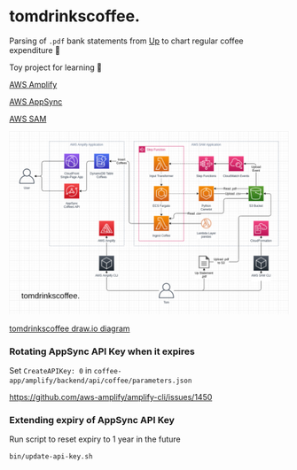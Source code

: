 # tomdrinkscoffee.

Parsing of `.pdf` bank statements from [Up](up.com.au) to chart regular coffee expenditure :thinking:

Toy project for learning :notebook_with_decorative_cover:

[AWS Amplify](aws-amplify.github.io)

[AWS AppSync](https://aws.amazon.com/appsync/)

[AWS SAM](https://aws.amazon.com/serverless/sam/)

![AWS Architecture](tomdrinkscoffee.png)

[tomdrinkscoffee draw.io diagram](tomdrinkscoffee.drawio)

### Rotating AppSync API Key when it expires

Set `CreateAPIKey: 0` in `coffee-app/amplify/backend/api/coffee/parameters.json`

https://github.com/aws-amplify/amplify-cli/issues/1450

### Extending expiry of AppSync API Key

Run script to reset expiry to 1 year in the future

```
bin/update-api-key.sh
```
